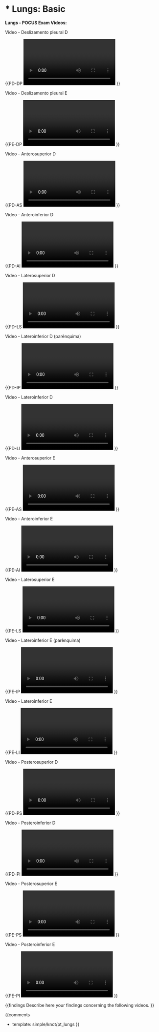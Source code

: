 # * Lungs: Basic

**Lungs - POCUS Exam Videos:**

Video - Deslizamento pleural D

{{PD-DP
<video></video>
}}

Video - Deslizamento pleural E

{{PE-DP
<video></video>
}}

Video - Anterosuperior D

{{PD-AS
<video></video>
}}

Video - Anteroinferior D

{{PD-AI
<video></video>
}}

Video - Laterosuperior D

{{PD-LS
<video></video>
}}

Video - Lateroinferior D (parênquima)

{{PD-IP
<video></video>
}}

Video - Lateroinferior D

{{PD-LI
<video></video>
}}

Video - Anterosuperior E

{{PE-AS
<video></video>
}}

Video - Anteroinferior E

{{PE-AI
<video></video>
}}

Video - Laterosuperior E

{{PE-LS
<video></video>
}}

Video - Lateroinferior E (parênquima)

{{PE-IP
<video></video>
}}

Video - Lateroinferior E

{{PE-LI
<video></video>
}}

Video - Posterosuperior D

{{PD-PS
<video></video>
}}

Video - Posteroinferior D

{{PD-PI
<video></video>
}}

Video - Posterosuperior E

{{PE-PS
<video></video>
}}

Video - Posteroinferior E

{{PE-PI
<video></video>
}}

{{findings
Describe here your findings concerning the following videos.
}}

{{comments
* template: simple/knot/pt_lungs
}}
